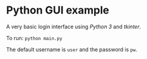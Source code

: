 # Python GUI example

A very basic login interface using _Python 3_ and _tkinter_.

To run:
`python main.py`

The default username is `user` and the password is `pw`.

